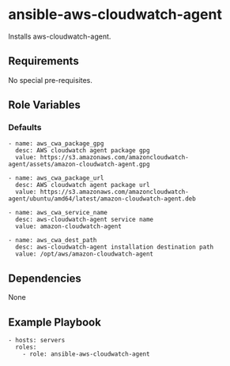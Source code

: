 # ansible-aws-cloudwatch-agent

Installs aws-cloudwatch-agent.

## Requirements ##

No special pre-requisites.

## Role Variables ##

### Defaults ###

    - name: aws_cwa_package_gpg
      desc: AWS cloudwatch agent package gpg
      value: https://s3.amazonaws.com/amazoncloudwatch-agent/assets/amazon-cloudwatch-agent.gpg

    - name: aws_cwa_package_url
      desc: AWS cloudwatch agent package url
      value: https://s3.amazonaws.com/amazoncloudwatch-agent/ubuntu/amd64/latest/amazon-cloudwatch-agent.deb
    
    - name: aws_cwa_service_name
      desc: aws-cloudwatch-agent service name
      value: amazon-cloudwatch-agent
    
    - name: aws_cwa_dest_path
      desc: aws-cloudwatch-agent installation destination path
      value: /opt/aws/amazon-cloudwatch-agent

## Dependencies ##

None

## Example Playbook ##

    - hosts: servers
      roles:
        - role: ansible-aws-cloudwatch-agent
